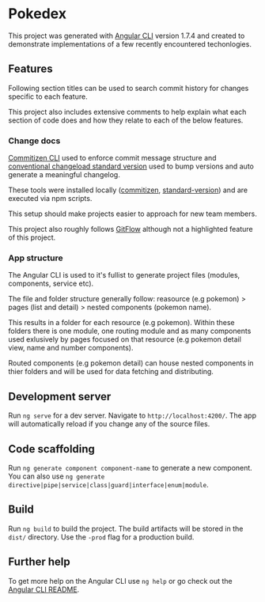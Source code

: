 # Pokedex

This project was generated with [Angular CLI](https://github.com/angular/angular-cli) version 1.7.4 and created to demonstrate implementations of a few recently encountered techonlogies.

## Features

Following section titles can be used to search commit history for changes specific to each feature.

This project also includes extensive comments to help explain what each section of code does and how they relate to each of the below features.

### Change docs

[Commitizen CLI](https://github.com/commitizen/cz-cli) used to enforce commit message structure and [conventional changeload standard version](https://github.com/conventional-changelog/standard-version) used to bump versions and auto generate a meaningful changelog.

These tools were installed locally ([commitizen](https://github.com/commitizen/cz-cli#optional-install-and-run-commitizen-locally), [standard-version](https://github.com/conventional-changelog/standard-version)) and are executed via npm scripts.

This setup should make projects easier to approach for new team members.

This project also roughly follows [GitFlow](https://datasift.github.io/gitflow/IntroducingGitFlow.html) although not a highlighted feature of this project.

### App structure

The Angular CLI is used to it's fullist to generate project files (modules, components, service etc).

The file and folder structure generally follow: reasource (e.g pokemon) > pages (list and detail) > nested components (pokemon name).

This results in a folder for each resource (e.g pokemon). Within these folders there is one module, one routing module and as many components used exlusively by pages focused on that resource (e.g pokemon detail view, name and number components).

Routed components (e.g pokemon detail) can house nested components in thier folders and will be used for data fetching and distributing.

## Development server

Run `ng serve` for a dev server. Navigate to `http://localhost:4200/`. The app will automatically reload if you change any of the source files.

## Code scaffolding

Run `ng generate component component-name` to generate a new component. You can also use `ng generate directive|pipe|service|class|guard|interface|enum|module`.

## Build

Run `ng build` to build the project. The build artifacts will be stored in the `dist/` directory. Use the `-prod` flag for a production build.

## Further help

To get more help on the Angular CLI use `ng help` or go check out the [Angular CLI README](https://github.com/angular/angular-cli/blob/master/README.md).
